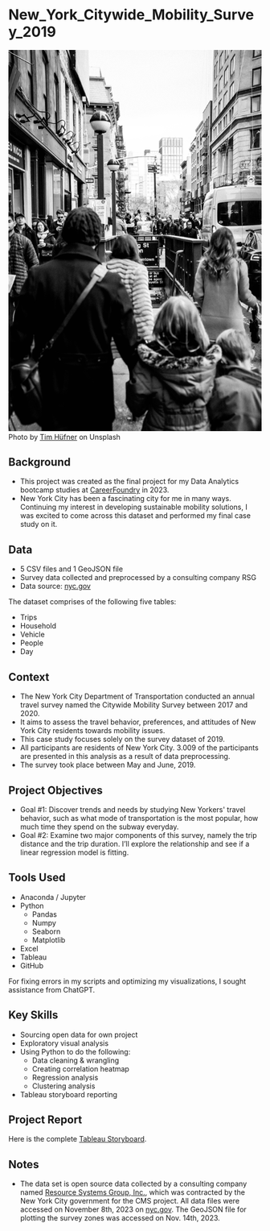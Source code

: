 # New_York_Citywide_Mobility_Survey_2019
![Photo by Tim Hüfner on Unsplash](https://github.com/PeiMeiLee/portfolio/blob/main/assets/img/tim-hufner-AqHQg1qwThw-unsplash.jpg)
Photo by [Tim Hüfner](https://unsplash.com/@huefnerdesign?utm_content=creditCopyText&amp;utm_medium=referral&amp;utm_source=unsplash) on Unsplash

## Background
- This project was created as the final project for my Data Analytics bootcamp studies at [CareerFoundry](https://careerfoundry.com) in 2023.
- New York City has been a fascinating city for me in many ways. Continuing my interest in developing sustainable mobility solutions, I was excited to come across this dataset and performed my final case study on it.

## Data
- 5 CSV files and 1 GeoJSON file
- Survey data collected and preprocessed by a consulting company RSG
- Data source: [nyc.gov](https://www.nyc.gov/html/dot/html/about/citywide-mobility-survey.shtml)

The dataset comprises of the following five tables:
* Trips
* Household
* Vehicle
* People
* Day

## Context
- The New York City Department of Transportation conducted an annual travel survey named the Citywide Mobility Survey between 2017 and 2020.
- It aims to assess the travel behavior, preferences, and attitudes of New York City residents towards mobility issues.
- This case study focuses solely on the survey dataset of 2019.
- All participants are residents of New York City. 3.009 of the participants are presented in this analysis as a result of data preprocessing.
- The survey took place between May and June, 2019.

## Project Objectives
- Goal #1: Discover trends and needs by studying New Yorkers' travel behavior, such as what mode of transportation is the most popular, how much time they spend on the subway everyday.
- Goal #2: Examine two major components of this survey, namely the trip distance and the trip duration. I’ll explore the relationship and see if a linear regression model is fitting.

## Tools Used
- Anaconda / Jupyter
- Python 
  - Pandas
  - Numpy
  - Seaborn
  - Matplotlib
- Excel
- Tableau
- GitHub

For fixing errors in my scripts and optimizing my visualizations, I sought assistance from ChatGPT. 

## Key Skills
- Sourcing open data for own project
- Exploratory visual analysis
- Using Python to do the following:
  - Data cleaning & wrangling
  - Creating correlation heatmap
  - Regression analysis
  - Clustering analysis
- Tableau storyboard reporting

## Project Report
Here is the complete [Tableau Storyboard](https://public.tableau.com/views/NewYorkCityCitywideMobilitySurvey2019/Story1?:language=en-GB&:display_count=n&:origin=viz_share_link).

## Notes
- The data set is open source data collected by a consulting company named [Resource Systems Group, Inc.](https://rsginc.com), which was contracted by the New York City government for the CMS project. All data files were accessed on November 8th, 2023 on [nyc.gov](https://www.nyc.gov/html/dot/html/about/citywide-mobility-survey.shtml). The GeoJSON file for plotting the survey zones was accessed on Nov. 14th, 2023.

